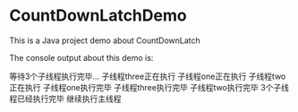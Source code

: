 # CountDownLatchDemo

This is a Java project demo about CountDownLatch

The console output about this demo is:

等待3个子线程执行完毕...
子线程three正在执行
子线程one正在执行
子线程two正在执行
子线程one执行完毕
子线程three执行完毕
子线程two执行完毕
3个子线程已经执行完毕
继续执行主线程
